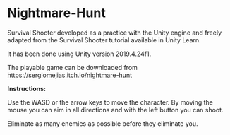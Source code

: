 # Nightmare-Hunt
 Survival Shooter developed as a practice with the Unity engine and freely adapted from the Survival Shooter tutorial available in Unity Learn.

It has been done using Unity version 2019.4.24f1.

The playable game can be downloaded from https://sergiomejias.itch.io/nightmare-hunt


**Instructions:**

Use the WASD or the arrow keys to move the character. By moving the mouse you can aim in all directions and with the left button you can shoot.

Eliminate as many enemies as possible before they eliminate you.
